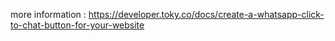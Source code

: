 
 more information :
 https://developer.toky.co/docs/create-a-whatsapp-click-to-chat-button-for-your-website